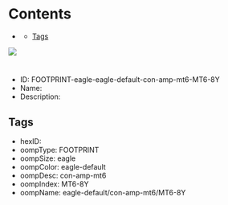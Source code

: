 



Contents
========

* [](#)
	* [Tags](#tags)
  
![][im]
# 

- ID: FOOTPRINT-eagle-eagle-default-con-amp-mt6-MT6-8Y
- Name: 
- Description: 

## Tags

- hexID: 
- oompType: FOOTPRINT
- oompSize: eagle
- oompColor: eagle-default
- oompDesc: con-amp-mt6
- oompIndex: MT6-8Y
- oompName: eagle-default/con-amp-mt6/MT6-8Y



[im]: image.png
